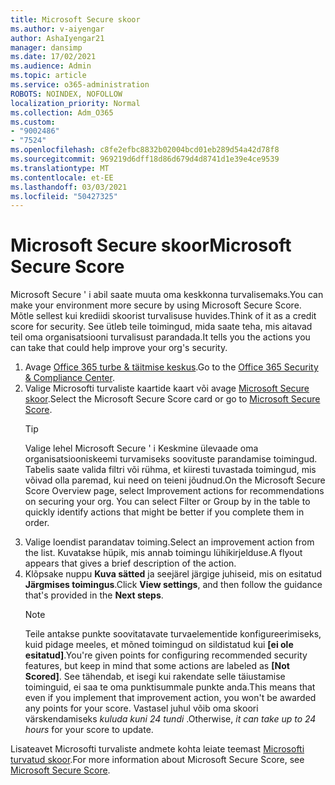 ```yaml
---
title: Microsoft Secure skoor
ms.author: v-aiyengar
author: AshaIyengar21
manager: dansimp
ms.date: 17/02/2021
ms.audience: Admin
ms.topic: article
ms.service: o365-administration
ROBOTS: NOINDEX, NOFOLLOW
localization_priority: Normal
ms.collection: Adm_O365
ms.custom:
- "9002486"
- "7524"
ms.openlocfilehash: c8fe2efbc8832b02004bcd01eb289d54a42d78f8
ms.sourcegitcommit: 969219d6dff18d86d679d4d8741d1e39e4ce9539
ms.translationtype: MT
ms.contentlocale: et-EE
ms.lasthandoff: 03/03/2021
ms.locfileid: "50427325"
---
```

# <a name="microsoft-secure-score"></a><span data-ttu-id="46e53-102">Microsoft Secure skoor</span><span class="sxs-lookup"><span data-stu-id="46e53-102">Microsoft Secure Score</span></span>

<span data-ttu-id="46e53-103">Microsoft Secure ' i abil saate muuta oma keskkonna turvalisemaks.</span><span class="sxs-lookup"><span data-stu-id="46e53-103">You can make your environment more secure by using Microsoft Secure Score.</span></span> <span data-ttu-id="46e53-104">Mõtle sellest kui krediidi skoorist turvalisuse huvides.</span><span class="sxs-lookup"><span data-stu-id="46e53-104">Think of it as a credit score for security.</span></span> <span data-ttu-id="46e53-105">See ütleb teile toimingud, mida saate teha, mis aitavad teil oma organisatsiooni turvalisust parandada.</span><span class="sxs-lookup"><span data-stu-id="46e53-105">It tells you the actions you can take that could help improve your org's security.</span></span>

1. <span data-ttu-id="46e53-106">Avage [Office 365 turbe & täitmise keskus](https://go.microsoft.com/fwlink/p/?linkid=2077143).</span><span class="sxs-lookup"><span data-stu-id="46e53-106">Go to the [Office 365 Security & Compliance Center](https://go.microsoft.com/fwlink/p/?linkid=2077143).</span></span>
1. <span data-ttu-id="46e53-107">Valige Microsofti turvaliste kaartide kaart või avage [Microsoft Secure skoor](https://go.microsoft.com/fwlink/?linkid=2099589).</span><span class="sxs-lookup"><span data-stu-id="46e53-107">Select the Microsoft Secure Score card or go to [Microsoft Secure Score](https://go.microsoft.com/fwlink/?linkid=2099589).</span></span>
    > [!TIP]
    >  <span data-ttu-id="46e53-108">Valige lehel Microsoft Secure ' i Keskmine ülevaade oma organisatsiooniskeemi turvamiseks soovituste parandamise toimingud. Tabelis saate valida filtri või rühma, et kiiresti tuvastada toimingud, mis võivad olla paremad, kui need on teieni jõudnud.</span><span class="sxs-lookup"><span data-stu-id="46e53-108">On the Microsoft Secure Score Overview page, select Improvement actions for recommendations on securing your org. You can select Filter or Group by in the table to quickly identify actions that might be better if you complete them in order.</span></span>
1. <span data-ttu-id="46e53-109">Valige loendist parandatav toiming.</span><span class="sxs-lookup"><span data-stu-id="46e53-109">Select an improvement action from the list.</span></span> <span data-ttu-id="46e53-110">Kuvatakse hüpik, mis annab toimingu lühikirjelduse.</span><span class="sxs-lookup"><span data-stu-id="46e53-110">A flyout appears that gives a brief description of the action.</span></span>
1. <span data-ttu-id="46e53-111">Klõpsake nuppu **Kuva sätted** ja seejärel järgige juhiseid, mis on esitatud **Järgmises toimingus**.</span><span class="sxs-lookup"><span data-stu-id="46e53-111">Click **View settings**, and then follow the guidance that's provided in the **Next steps**.</span></span>
    > [!NOTE]
    > <span data-ttu-id="46e53-112">Teile antakse punkte soovitatavate turvaelementide konfigureerimiseks, kuid pidage meeles, et mõned toimingud on sildistatud kui **[ei ole esitatud]**.</span><span class="sxs-lookup"><span data-stu-id="46e53-112">You're given points for configuring recommended security features, but keep in mind that some actions are labeled as **[Not Scored]**.</span></span> <span data-ttu-id="46e53-113">See tähendab, et isegi kui rakendate selle täiustamise toiminguid, ei saa te oma punktisummale punkte anda.</span><span class="sxs-lookup"><span data-stu-id="46e53-113">This means that even if you implement that improvement action, you won't be awarded any points for your score.</span></span> <span data-ttu-id="46e53-114">Vastasel juhul võib oma skoori värskendamiseks *kuluda kuni 24 tundi* .</span><span class="sxs-lookup"><span data-stu-id="46e53-114">Otherwise, *it can take up to 24 hours* for your score to update.</span></span>

<span data-ttu-id="46e53-115">Lisateavet Microsofti turvaliste andmete kohta leiate teemast [Microsofti turvatud skoor](https://go.microsoft.com/fwlink/?linkid=2103077).</span><span class="sxs-lookup"><span data-stu-id="46e53-115">For more information about Microsoft Secure Score, see [Microsoft Secure Score](https://go.microsoft.com/fwlink/?linkid=2103077).</span></span>